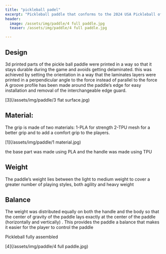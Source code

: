 ```yaml
---
title: "pickleball padel"
excerpt: "Pickleball paddle that conforms to the 2024 USA Pickleball official  Rulebook"
header:
  image: /assets/img/paddle/4 full paddle.jpg
  teaser: /assets/img/paddle/4 full paddle.jpg

---
```


## Design 
3d printed parts of the pickle ball paddle were printed in a way so that it stays durable during the game and avoids getting delaminated. this was achieved by setting the orientation in a way that the laminates layers were printed in a perpendicular angle to the force instead of parallel to the force 
A groove profile has been made around the paddle’s edge for easy installation and removal of the interchangeable edge guard.  

[3](/assets/img/paddle/3 flat surface.jpg)

## Material:
The grip is made of two materials:
1-PLA for strength 
2-TPU mesh for a better grip and to add a comfort grip to the players.


[1](/assets/img/paddle/1 material.jpg)

the base part was made using PLA and the handle was made using TPU

## Weight 
The paddle’s weight lies between the light to medium weight to cover a greater number of playing styles, both agility and heavy weight 
## Balance
The weight was distributed equally on both the handle and the body so that the center of gravity of the paddle lays exactly at the center of the paddle (horizontally and vertically) . This provides the paddle a balance that makes it easier for the player to control the paddle

Pickleball fully assembled

[4](/assets/img/paddle/4 full paddle.jpg)


